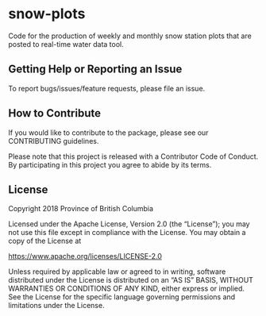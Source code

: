 # snow-plots
Code for the production of weekly and monthly snow station plots that are posted to real-time water data tool.

## Getting Help or Reporting an Issue

To report bugs/issues/feature requests, please file an issue.

## How to Contribute

If you would like to contribute to the package, please see our CONTRIBUTING guidelines.

Please note that this project is released with a Contributor Code of Conduct. By participating in this project you agree to abide by its terms.

## License

Copyright 2018 Province of British Columbia

Licensed under the Apache License, Version 2.0 (the “License”); you may not use this file except in compliance with the License. You may obtain a copy of the License at

https://www.apache.org/licenses/LICENSE-2.0

Unless required by applicable law or agreed to in writing, software distributed under the License is distributed on an “AS IS” BASIS, WITHOUT WARRANTIES OR CONDITIONS OF ANY KIND, either express or implied. See the License for the specific language governing permissions and limitations under the License.

